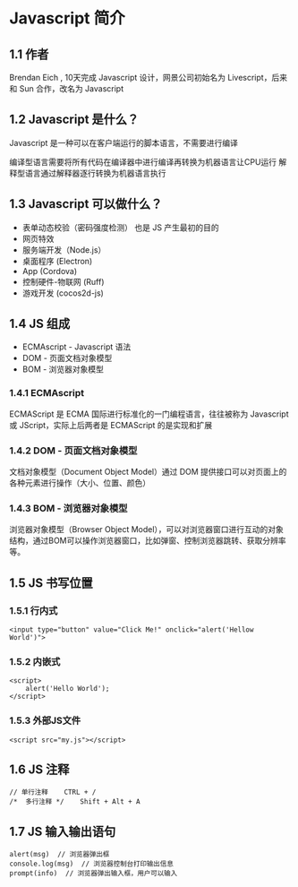# Javascript 简介

## 1.1 作者

Brendan Eich , 10天完成 Javascript 设计，网景公司初始名为 Livescript，后来和 Sun 合作，改名为 Javascript



## 1.2 Javascript 是什么？

Javascript 是一种可以在客户端运行的脚本语言，不需要进行编译

编译型语言需要将所有代码在编译器中进行编译再转换为机器语言让CPU运行
解释型语言通过解释器逐行转换为机器语言执行



## 1.3 Javascript 可以做什么？

- 表单动态校验（密码强度检测） 也是 JS 产生最初的目的
- 网页特效
- 服务端开发（Node.js）
- 桌面程序 (Electron)
- App (Cordova)
- 控制硬件-物联网 (Ruff)
- 游戏开发 (cocos2d-js)



## 1.4 JS 组成

- ECMAscript - Javascript 语法
- DOM - 页面文档对象模型
- BOM - 浏览器对象模型



### 1.4.1 ECMAscript

ECMAScript 是 ECMA 国际进行标准化的一门编程语言，往往被称为 Javascript 或 JScript，实际上后两者是 ECMAScript 的是实现和扩展



### 1.4.2 DOM - 页面文档对象模型

文档对象模型（Document Object Model）通过 DOM 提供接口可以对页面上的各种元素进行操作（大小、位置、颜色）



### 1.4.3 BOM - 浏览器对象模型

浏览器对象模型（Browser Object Model），可以对浏览器窗口进行互动的对象结构，通过BOM可以操作浏览器窗口，比如弹窗、控制浏览器跳转、获取分辨率等。



## 1.5 JS 书写位置

### 1.5.1 行内式

```
<input type="button" value="Click Me!" onclick="alert('Hellow World')">
```



### 1.5.2 内嵌式

```
<script>
    alert('Hello World');
</script>
```



### 1.5.3 外部JS文件

```
<script src="my.js"></script>
```



## 1.6 JS 注释

```
// 单行注释    CTRL + /
/*  多行注释 */    Shift + Alt + A 
```



## 1.7 JS 输入输出语句

```
alert(msg)  // 浏览器弹出框
console.log(msg)  // 浏览器控制台打印输出信息
prompt(info)  // 浏览器弹出输入框，用户可以输入
```





